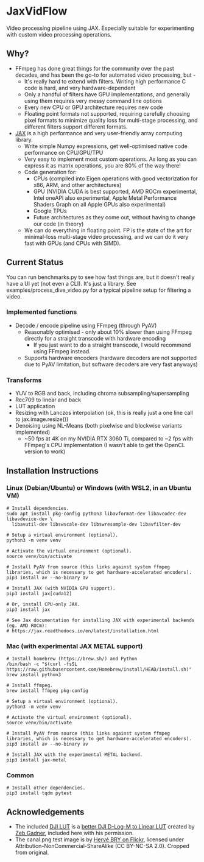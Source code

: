 # JaxVidFlow
Video processing pipeline using JAX. Especially suitable for experimenting with custom video processing operations.

## Why?
* FFmpeg has done great things for the community over the past decades, and has been the go-to for automated video processing, but -
  * It's really hard to extend with filters. Writing high performance C code is hard, and very hardware-dependent
  * Only a handful of filters have GPU implementations, and generally using them requires very messy command line options
  * Every new CPU or GPU architecture requires new code
  * Floating point formats not supported, requiring carefully choosing pixel formats to minimize quality loss for multi-stage processing, and different filters support different formats.
* [JAX](https://jax.readthedocs.io/en/latest/index.html) is a high performance and very user-friendly array computing library.
  * Write simple Numpy expressions, get well-optimised native code performance on CPU/GPU/TPU
  * Very easy to implement most custom operations. As long as you can express it as matrix operations, you are 80% of the way there!
  * Code generation for:
    * CPUs (compiled into Eigen operations with good vectorization for x86, ARM, and other architectures)
    * GPU (NVIDIA CUDA is best supported, AMD ROCm experimental, Intel oneAPI also experimental, Apple Metal Performance Shaders Graph on all Apple GPUs also experimental)
    * Google TPUs
    * Future architectures as they come out, without having to change our code (in theory)
  * We can do everything in floating point. FP is the state of the art for minimal-loss multi-stage video processing, and we can do it very fast with GPUs (and CPUs with SIMD).

## Current Status

You can run benchmarks.py to see how fast things are, but it doesn't really have a UI yet (not even a CLI). It's just a library. See examples/process_dive_video.py for a typical pipeline setup for filtering a video.

### Implemented functions
* Decode / encode pipeline using FFmpeg (through PyAV)
  * Reasonably optimised - only about 10% slower than using FFmpeg directly for a straight transcode with hardware encoding
    * If you just want to do a straight transcode, I would recommend using FFmpeg instead.
  * Supports hardware encoders (hardware decoders are not supported due to PyAV limitation, but software decoders are very fast anyways)

### Transforms
* YUV to RGB and back, including chroma subsampling/supersampling
* Rec709 to linear and back
* LUT application
* Resizing with Lanczos interpolation (ok, this is really just a one line call to jax.image.resize())
* Denoising using NL-Means (both pixelwise and blockwise variants implemented)
  * ~50 fps at 4K on my NVIDIA RTX 3060 Ti, compared to ~2 fps with FFmpeg's CPU implementation (I wasn't able to get the OpenCL version to work)

## Installation Instructions
### Linux (Debian/Ubuntu) or Windows (with WSL2, in an Ubuntu VM)
```
# Install dependencies.
sudo apt install pkg-config python3 libavformat-dev libavcodec-dev libavdevice-dev \
  libavutil-dev libswscale-dev libswresample-dev libavfilter-dev

# Setup a virtual environment (optional).
python3 -m venv venv

# Activate the virtual environment (optional).
source venv/bin/activate

# Install PyAV from source (this links against system ffmpeg libraries, which is necessary to get hardware-accelerated encoders).
pip3 install av --no-binary av

# Install JAX (with NVIDIA GPU support).
pip3 install jax[cuda12]

# Or, install CPU-only JAX.
pip3 install jax

# See Jax documentation for installing JAX with experimental backends (eg. AMD ROCm):
# https://jax.readthedocs.io/en/latest/installation.html
```

### Mac (with experimental JAX METAL support)
```
# Install homebrew (https://brew.sh/) and Python
/bin/bash -c "$(curl -fsSL https://raw.githubusercontent.com/Homebrew/install/HEAD/install.sh)"
brew install python3

# Install ffmpeg.
brew install ffmpeg pkg-config

# Setup a virtual environment (optional).
python3 -m venv venv

# Activate the virtual environment (optional).
source venv/bin/activate

# Install PyAV from source (this links against system ffmpeg libraries, which is necessary to get hardware-accelerated encoders).
pip3 install av --no-binary av

# Install JAX with the experimental METAL backend.
pip3 install jax-metal
```

### Common
```
# Install other dependencies.
pip3 install tqdm pytest
```

## Acknowledgements
* The included [DJI LUT](https://github.com/matthewlai/JaxVidFlow/blob/main/luts/D_LOG_M_to_Rec_709_LUT_ZG_Rev1.cube) is a [better DJI D-Log-M to Linear LUT](https://www.zebgardner.com/photo-and-video-editing/dji-d-log-m-colorgrading) created by [Zeb Gadner](https://www.zebgardner.com/), included here with his permission.
* The canal.png test image is by [Hervé BRY on Flickr](https://www.flickr.com/photos/setaou/2162752903/), licensed under Attribution-NonCommercial-ShareAlike (CC BY-NC-SA 2.0). Cropped from original.
